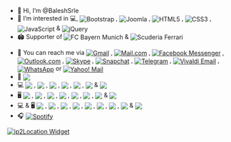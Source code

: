 - 👋 Hi, I’m @BaleshSrle
- 👀 I’m interested in 💻, <img src="https://img.shields.io/badge/Bootstrap-7952b3?logo=bootstrap&logoSize=auto&logoColor=white&labelColor=555555" alt="Bootstrap" style="vertical-align: middle;"> , <img src="https://img.shields.io/badge/Joomla-5091cd?logo=joomla&logoColor=white&labelColor=555555" alt="Joomla" style="vertical-align: middle;"> , <img src="https://img.shields.io/badge/HTML5-e34f26?logo=html5&logoColor=white&labelColor=555555" alt="HTML5" style="vertical-align: middle;"> , <img src="https://img.shields.io/badge/CSS3-1572b6?logo=css3&logoColor=white&labelColor=555555" alt="CSS3" style="vertical-align: middle;"> , <img src="https://img.shields.io/badge/JavaScript-f7df1e?logo=javascript&logoColor=white&labelColor=555555" alt="JavaScript" style="vertical-align: middle;"> & <img src="https://img.shields.io/badge/jQuery-0769ad?logo=jquery&logoSize=auto&logoColor=white&labelColor=555555" alt="jQuery" style="vertical-align: middle;">
- :stadium: Supporter of <img src="https://badges.aleen42.com/src/bayern_munchen.svg" alt="FC Bayern Munich" style="vertical-align: middle;"> & <img src="https://badges.aleen42.com/src/ferrari.svg" alt="Scuderia Ferrari" style="vertical-align: middle;">
<!-- - :briefcase: I'm currently working as Quality Assurance Manual Tester for one IT company from Banja Luka -->
- :e-mail: You can reach me via [<img src="https://img.shields.io/badge/Gmail-ea4335?&logo=gmail&logoSize=auto&logoColor=white&labelColor=555555" alt="Gmail" style="vertical-align: middle;">](mailto:srdjan.b269+github&#64;gmail.com,srle.balesh.qatester+github&#64;gmail.com) , [<img src="https://img.shields.io/badge/mail.com-004788?&logo=maildotcom&logoColor=white&labelColor=555555" alt="Mail.com" style="vertical-align: middle;">](mailto:srdjan.baleshevich&#64;engineer.com) , [<img src="https://img.shields.io/badge/Messenger-00b2ff?&logo=messenger&logoColor=white&labelColor=555555" alt="Facebook Messenger" style="vertical-align: middle;">](https://m.me/srdjan.balesevic) , [<img src="https://img.shields.io/badge/Hotmail/Outlook-0078d4" alt="Outlook.com" style="vertical-align: middle;">](mailto:srdjan.balesevic&#64;hotmail.com) , [<img src="https://img.shields.io/badge/Skype-00aff0" alt="Skype" style="vertical-align: middle;">](skype:srdjan.baleshevich?call) , [<img src="https://img.shields.io/badge/Snapchat-fffc00?&logo=snapchat&logoSize=auto&logoColor=white&labelColor=555555" alt="Snapchat" style="vertical-align: middle;">](https://www.snapchat.com/add/baleshsrle?locale=sr-Latn-BA) , [<img src="https://img.shields.io/badge/Telegram-26a5e4?&logo=telegram&logoColor=white&labelColor=555555" alt="Telegram" style="vertical-align: middle;">](https://baleshsrle.t.me/) , [<img src="https://img.shields.io/badge/Vivaldi_Email-ef3939?&logo=vivaldi&&logoColor=white&labelColor=555555" alt="Vivaldi Email" style="vertical-align: middle;">](mailto:baleshsrle&#64;vivaldi.net) , [<img src="https://img.shields.io/badge/WhatsApp-25d366?&logo=whatsapp&logoColor=white&labelColor=555555" alt="WhatsApp" style="vertical-align: middle;">](https://wa.me/38766340286) or [<img src="https://img.shields.io/badge/Yahoo!_Mail-6001d2" alt="Yahoo! Mail" style="vertical-align: middle;">](mailto:srdjan.balesevic&#64;yahoo.com)
- :car: <img src="https://img.shields.io/badge/Golf_Typ19E_1.6_TD_CL_(1991)-151f5d?logo=volkswagen&logoSize=auto&logoColor=white&labelColor=555555" style="vertical-align: middle;">
- :computer: <img src="https://img.shields.io/badge/Fujitsu-Lifebook_S751-ff0000?logo=fujitsu&logoSize=auto&logoColor=white&labelColor=555555" style="vertical-align: middle;"> , <img src="https://img.shields.io/badge/Core_i5_2nd-0071c5?logo=intel&logoSize=auto&logoColor=white&labelColor=555555" style="vertical-align: middle;"> , <img src="https://img.shields.io/badge/8GB_DDR3_1333MHz_SODIMM-1428a0?logo=samsung&logoSize=auto&logoColor=white&labelColor=555555" style="vertical-align: middle;"> , <img src="https://img.shields.io/badge/Kingston-A400_240GB_SSD-000000?&logo=kingstontechnology&logoColor=white&labelColor=555555" style="vertical-align: middle;"> , <img src="https://img.shields.io/badge/Seagate-Momentus_ST9320423AS_320GB_SATA_HDD-6ebe49?logo=seagate&logoSize=auto&logoColor=white&labelColor=555555" style="vertical-align: middle;"> , <img src="https://img.shields.io/badge/Gembird-4--port_USB2.0_Hub_UHB--U2P4--04-df0024?labelColor=555555" style="vertical-align: middle;"> & <img src="https://img.shields.io/badge/Windows_10_Pro_64--bit_22H2-0078d6" style="vertical-align: middle;">
- :desktop_computer: <img src="https://img.shields.io/badge/HP-Compaq_dc7100_SFF-0096d6?logo=hp&logoColor=white&labelColor=555555" style="vertical-align: middle;"> , <img src="https://img.shields.io/badge/Celeron_330-0071c5?logo=intel&logoSize=auto&logoColor=white&labelColor=555555" style="vertical-align: middle;"> , <img src="https://img.shields.io/badge/Transcend-4GB_DDR_133MHz-8f0014?labelColor=555555" style="vertical-align: middle;"> , <img src="https://img.shields.io/badge/Kingston-A400_120GB_SSD-000000?&logo=kingstontechnology&logoColor=white&labelColor=555555" style="vertical-align: middle;"> , <img src="https://img.shields.io/badge/Western_Digital-320GB_SATA_HDD-000000?&logo=westerndigital&logoSize=auto&logoColor=white&labelColor=555555" style="vertical-align: middle;"> , <img src="https://img.shields.io/badge/Genius-SP--HF160_Wooden_Stereo_Speakers-e7161a?labelColor=555555" style="vertical-align: middle;"> , <img src="https://img.shields.io/badge/Acme-USB_Hub_HB510--USB2.0-fb4e00?labelColor=555555" style="vertical-align: middle;"> & <img src="https://img.shields.io/badge/Windows_7_Ultimate_32--bit_SP1-003399" style="vertical-align: middle;">
- :computer: & :desktop_computer: <img src="https://img.shields.io/badge/Fujitsu-B23T--6_LED-ff0000?logo=fujitsu&logoSize=auto&logoColor=white&labelColor=555555" style="vertical-align: middle;"> , <img src="https://img.shields.io/badge/MultiSync_LCD1570NX-1414a0?logo=nec&logoSize=auto&logoColor=white&labelColor=555555" style="vertical-align: middle;"> , <img src="https://img.shields.io/badge/Canyon-Foldable_Headphones_HP--2-e82726?labelColor=555555" style="vertical-align: middle;"><!-- , <img src="https://img.shields.io/badge/Logitech-Wedcam_C210-00b8fc?logo=logitech&logoSize=auto&logoColor=white&labelColor=555555" style="vertical-align: middle;">--> , <img src="https://img.shields.io/badge/Logitech-H540_USB_Computer_Headset-00b8fc?logo=logitech&logoSize=auto&logoColor=white&labelColor=555555" style="vertical-align: middle;"> , <img src="https://img.shields.io/badge/Gembird-4_port_USB2.0_Switching_Hub-df0024?labelColor=555555" style="vertical-align: middle;"> , <img src="https://img.shields.io/badge/Gembird-External_USB_DVD_drive-df0024?labelColor=555555" style="vertical-align: middle;"> , <img src="https://img.shields.io/badge/Apacer-AS350_128GB_SSD-008c7d?labelColor=555555" style="vertical-align: middle;"> , <img src="https://img.shields.io/badge/LogiLink-USB_3.0_to_SATA_Adapter-0069ad?labelColor=555555" style="vertical-align: middle;"> & <img src="https://img.shields.io/badge/hama-%22Cortino%22_Wireless_Keyboard/Mouse_set_QWERTZ_sr--Latn-f04137?labelColor=555555" style="vertical-align: middle;">
- :headphones: [<img src="https://img.shields.io/badge/Spotify-1db954?style=for-the-badge&logo=spotify&logoColor=white" alt="Spotify" style="vertical-align: middle;">](https://open.spotify.com/playlist/4BrQZrWvXRTgXU2KP5ITYp?si=5d03048ffb8e4599)

[![ip2Location Widget](https://tools.ip2location.com/468x60.png)](https://www.ip2location.com/free/widgets)

<!-- ![Anurag's GitHub stats](https://github-readme-stats.vercel.app/api?username=baleshsrle&show_icons=true&theme=transparent) -->
<!-- [![Readme Card](https://github-readme-stats.vercel.app/api/pin/?username=baleshsrle&repo=misc)](https://github.com/anuraghazra/github-readme-stats&theme=transparent) -->

<!---
BaleshSrle/BaleshSrle is a ✨ special ✨ repository because its `README.md` (this file) appears on your GitHub profile.
You can click the Preview link to take a look at your changes.
--->
<!--- - 🌱 I’m currently learning ...
- 💞️ I’m looking to collaborate on ... --->
